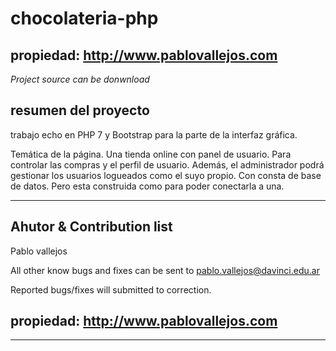 # chocolateria-php


propiedad: http://www.pablovallejos.com  
---
*Project source can be donwnload*
 
resumen del proyecto
---------------
trabajo echo en PHP 7 y Bootstrap para la parte de la interfaz gráfica. 

Temática de la página. Una tienda online con panel de usuario.
Para controlar las compras y el perfil de usuario. Además, el administrador podrá gestionar los usuarios 
logueados como el suyo propio. Con consta de base de datos. Pero esta construida como para poder conectarla a una. 

---
Ahutor & Contribution list 
------------------------
Pablo vallejos 

All other know bugs and fixes can be sent to pablo.vallejos@davinci.edu.ar

Reported bugs/fixes will submitted to correction. 

propiedad: http://www.pablovallejos.com  
---
-----------------------

